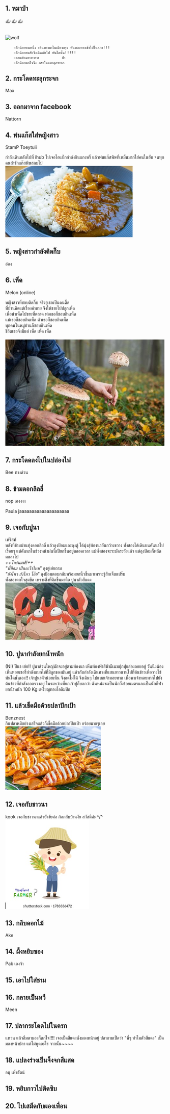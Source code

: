 ﻿## 1. หมาป่า
###### *ตั้ม ตั้ม ตั้ม*
![wolf](http://4.bp.blogspot.com/-ClnvE-3tOFM/VLbWKvgcvgI/AAAAAAAAvxw/sukVOcQHPo8/s1600/14%2B-%2B1.jpg)

```
    เด็กน้อยคนหนึ่ง เดินทางมาในเมืองกรุง ดันหลงทางเข้าไปในสภา!!!
    เด็กน้อยสงสัยจึงเดินเข้าไป ทันใดนั้น!!!!!
    เจอแต่หมาาาาาาาา          ป่า
    เด็กน้อยตกใจจึง กระโดดทะลุกระจก
```

## 2. กระโดดทะลุกระจก
Max
## 3. ออกมาจาก facebook
Nattorn

## 4. พ่นแก๊สใส่หญิงสาว
StamP
Toeytuii

กำลังเดินกลับไปที่ ihub ไปเจอไอแป๊กกำลังกินแกงหรี่ แล้วพ่นแก๊สพิษที่เหม็นมากใส่คนในฮับ  จนทุกคนสำรักแก๊สพิษสลบไป 
![curry](curry.jpg)

## 5. หญิงสาวกำลังติดกิ๊บ
อ๋อง

## 6. เห็ด
Melon (online)

หญิงสาวที่ชอบติดกิ๊บ จริงๆเธอเป็นคนติ๊ด <br /> 
ที่บ้านคิดแต่เรื่องค้าขาย จึงให้ชายไปปลูกเห็ด <br /> 
เพื่อนำเห็ดไปขายที่ตลาด พ่อเธอก็ชอบกินเห็ด <br /> 
แม่เธอก็ชอบกินเห็ด ตัวเธอก็ชอบกินเห็ด <br /> 
ทุกคนในหมู่บ้านก็ชอบกินเห็ด  <br /> 
ชีวิตเธอจึ่งมีแต่ เห็ด เห็ด เห็ด <br /> <br /> 
![mushroom_bloomerang](mushroom.jpeg) <br /> 


## 7. กระโดดลงไปในปล่องไฟ 
Bee
ทางด่วน

## 8. ข้ามดอกลิลลี่
nop เองงงง

Paula jaaaaaaaaaaaaaaaaaaaa
## 9. เจอกับปูนา
เฟริสท์  
หลังที่ข้ามผ่านทุ่งดอกลิลลี่ แล้วลุงป้อมและลุงตู่ ได้มุ่งสุ่ท้องนาอันกว้างขวาง ทั้งสองได้เดินบนคันนาไปเรื่อยๆ  แต่คันนาในช่วงหน้าฝนนี้เปียกชื้นอยู่ตลอดเวลา แม้ทั้งสองจะระมัดระวังแล้ว แต่ลุงป้อมก็พลัดตกลงไป  
*++โคร่มมม!!++*  
*"พี่ป้อม เป็นอะไรไหม"* ลุงตู่เอ่ยถาม  
*"ยังไหว ยังไหว โอ๊ย"* ลุงป้อมตอบกลับพร้อมยกนิ้วขึ้นมาเพราะรู้สึกเจ็บแปร๊บ  
ทั้งสองตกใจสุดขีด เพราะสิ่งที่ติดขึ้นมาคือ ปูนาตัวสีแดง  
![crabzila](crab.jpg)

## 10. ปูนากำลังยกน้ำหนัก
(NI)
ปีนา เอ้ย!! ปูนาส่วนใหญ่มักจะอยู่ตามท้องนา เห็นท้องฟ้าสีฟ้ามีเมฆปุกปุยล่องลอยอยู่ วันนึงน้องเห็นหอยเชอรี่กำลังแบกไข่ที่มีลูกของมันอยู่ แล้วกับกำลังเดินทางที่แสนยาวนานไปที่ต้นข้าวเพื่อวางไข่ ทันใดนั้นเอง!! เจ้าปูนาตัวน้อยเห็น จึงอดไม่ได้ จึงเดินๆ ไปแบกเจ้าหอยทาก เพื่อพาเจ้าหอยทากไปยังต้นข้าวที่กำลังออกรวงอยู่
ในระหว่างที่ยกเจ้าปูก็บอกว่า ฉันหน่ะจะเป็นนักวิ่งร้อยเมตรและเป็นนักกีฬายกน้ำหนัก 100 Kg เหรียญทองโอลิมปิก

## 11. แล้วเช็ดมือด้วยปลาปักเป้า
Benznest <br /> 
กินปลาหมึกย่างเสร็จแล้วก็เช็ดมือด้วยปลาปักเป้า อร่อยมากๆเลย   <br />
![หมึกย่าง](11.jpg)

## 12. เจอกับชาวนา
kook เจอกับชาวนาแล้วยังงัยต่อ ก้อกลับบ้านงัย สวัสดีค่ะ ^/\^
![farmer](farmer.jpg)
## 13. กลีบดอกไม้
Ake
## 14. ผึ้งหยิบซอง
Pak เองจ้า
## 15. เอาไปใส่ชาม

## 16. กลายเป็นหวี
Meen
## 17. ปลากระโดดไปในครก
แหวน
แล้วลืมตามองก็ตกใจ!!!! เจอเป็ดสีแดงนั่งมองหน้าอยู่ ปลาถามเป็ดว่า "พี่ๆ ทำไมตัวสีแดง" เป็ดมองหน้าปลา แต่ไม่พูดอะไร จากนั้น~~~~

## 18. แปลงร่างเป็นจิ้งจกสีแสด
อนุ เพ็ชรัตน์
## 19. หยิบกาวไปติดซิบ

## 20. ไปเสม็ดกับผองเพื่อน
